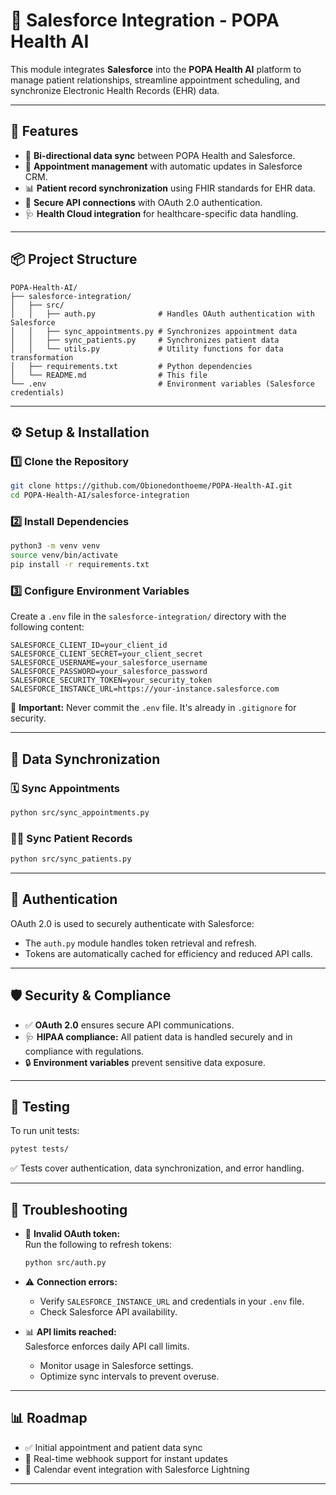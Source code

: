 # 🧩 Salesforce Integration - POPA Health AI

This module integrates **Salesforce** into the **POPA Health AI** platform to manage patient relationships, streamline appointment scheduling, and synchronize Electronic Health Records (EHR) data.

---

## 🚀 Features

- 🔄 **Bi-directional data sync** between POPA Health and Salesforce.
- 📝 **Appointment management** with automatic updates in Salesforce CRM.
- 📊 **Patient record synchronization** using FHIR standards for EHR data.
- 🔐 **Secure API connections** with OAuth 2.0 authentication.
- 🩺 **Health Cloud integration** for healthcare-specific data handling.

---

## 📦 Project Structure

```
POPA-Health-AI/
├── salesforce-integration/
│   ├── src/
│   │   ├── auth.py              # Handles OAuth authentication with Salesforce
│   │   ├── sync_appointments.py # Synchronizes appointment data
│   │   ├── sync_patients.py     # Synchronizes patient data
│   │   └── utils.py             # Utility functions for data transformation
│   ├── requirements.txt         # Python dependencies
│   └── README.md                # This file
└── .env                         # Environment variables (Salesforce credentials)
```

---

## ⚙️ Setup & Installation

### 1️⃣ **Clone the Repository**
```bash
git clone https://github.com/Obionedonthoeme/POPA-Health-AI.git
cd POPA-Health-AI/salesforce-integration
```

### 2️⃣ **Install Dependencies**
```bash
python3 -m venv venv
source venv/bin/activate
pip install -r requirements.txt
```

### 3️⃣ **Configure Environment Variables**

Create a `.env` file in the `salesforce-integration/` directory with the following content:
```env
SALESFORCE_CLIENT_ID=your_client_id
SALESFORCE_CLIENT_SECRET=your_client_secret
SALESFORCE_USERNAME=your_salesforce_username
SALESFORCE_PASSWORD=your_salesforce_password
SALESFORCE_SECURITY_TOKEN=your_security_token
SALESFORCE_INSTANCE_URL=https://your-instance.salesforce.com
```
🔑 **Important:** Never commit the `.env` file. It's already in `.gitignore` for security.

---

## 🔄 Data Synchronization

### 🗓️ **Sync Appointments**
```bash
python src/sync_appointments.py
```

### 🧑‍⚕️ **Sync Patient Records**
```bash
python src/sync_patients.py
```

---

## 🔑 Authentication

OAuth 2.0 is used to securely authenticate with Salesforce:

- The `auth.py` module handles token retrieval and refresh.  
- Tokens are automatically cached for efficiency and reduced API calls.

---

## 🛡️ Security & Compliance

- ✅ **OAuth 2.0** ensures secure API communications.  
- 🩺 **HIPAA compliance:** All patient data is handled securely and in compliance with regulations.  
- 🔒 **Environment variables** prevent sensitive data exposure.

---

## 🧪 Testing
To run unit tests:
```bash
pytest tests/
```
✅ Tests cover authentication, data synchronization, and error handling.

---

## 📝 Troubleshooting

- 🚫 **Invalid OAuth token:**  
  Run the following to refresh tokens:  
  ```bash
  python src/auth.py
  ```

- ⚠️ **Connection errors:**  
  - Verify `SALESFORCE_INSTANCE_URL` and credentials in your `.env` file.  
  - Check Salesforce API availability.

- 📊 **API limits reached:**  
  Salesforce enforces daily API call limits.  
  - Monitor usage in Salesforce settings.  
  - Optimize sync intervals to prevent overuse.

---

## 📊 Roadmap

- ✅ Initial appointment and patient data sync  
- 🚧 Real-time webhook support for instant updates  
- 📅 Calendar event integration with Salesforce Lightning  

---







